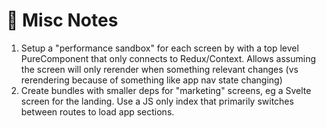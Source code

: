 # 📝 Misc Notes

1. Setup a "performance sandbox" for each screen by with a top level
   PureComponent that only connects to Redux/Context. Allows assuming the screen
   will only rerender when something relevant changes (vs rerendering because of
   something like app nav state changing)
2. Create bundles with smaller deps for "marketing" screens, eg a Svelte screen
   for the landing. Use a JS only index that primarily switches between routes
   to load app sections.
